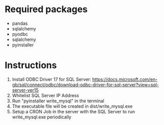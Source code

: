 # Required packages
- pandas
- sqlalchemy
- pyodbc
- sqlalchemy
- pyinstaller

# Instructions
1. Install ODBC Driver 17 for SQL Server: https://docs.microsoft.com/en-gb/sql/connect/odbc/download-odbc-driver-for-sql-server?view=sql-server-ver15
2. Whitelist SQL Server IP Address
3. Run "pyinstaller write_mysql" in the terminal
4. The executable file will be created in dist/write_mysql.exe
5. Setup a CRON Job in the server with the SQL Server to run write_mysql.exe periodically
